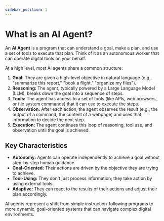 ```yaml
---
sidebar_position: 1
---
```


# What is an AI Agent?

An **AI Agent** is a program that can understand a goal, make a plan, and use a set of tools to execute that plan. Think of it as an autonomous worker that can operate digital tools on your behalf.

At a high level, most AI agents share a common structure:

1.  **Goal:** They are given a high-level objective in natural language (e.g., "summarize this report," "book a flight," "organize my files").
2.  **Reasoning:** The agent, typically powered by a Large Language Model (LLM), breaks down the goal into a sequence of steps.
3.  **Tools:** The agent has access to a set of tools (like APIs, web browsers, or file system commands) that it can use to execute the steps.
4.  **Observation:** After each action, the agent observes the result (e.g., the output of a command, the content of a webpage) and uses that information to decide the next step.
5.  **Execution:** The agent continues this loop of reasoning, tool use, and observation until the goal is achieved.

## Key Characteristics

- **Autonomy:** Agents can operate independently to achieve a goal without step-by-step human guidance.
- **Goal-Oriented:** Their actions are driven by the objective they are trying to achieve.
- **Tool-Using:** They don't just process information; they take action by using external tools.
- **Adaptive:** They can react to the results of their actions and adjust their plan accordingly.

AI agents represent a shift from simple instruction-following programs to more dynamic, goal-oriented systems that can navigate complex digital environments. 